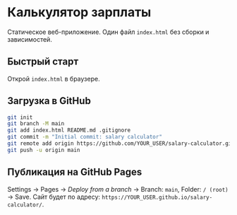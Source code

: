 # Калькулятор зарплаты

Статическое веб-приложение. Один файл `index.html` без сборки и зависимостей.

## Быстрый старт
Открой `index.html` в браузере.

## Загрузка в GitHub
```bash
git init
git branch -M main
git add index.html README.md .gitignore
git commit -m "Initial commit: salary calculator"
git remote add origin https://github.com/YOUR_USER/salary-calculator.git
git push -u origin main
```

## Публикация на GitHub Pages
Settings → Pages → *Deploy from a branch* → Branch: `main`, Folder: `/ (root)` → Save.
Сайт будет по адресу: `https://YOUR_USER.github.io/salary-calculator/`.
